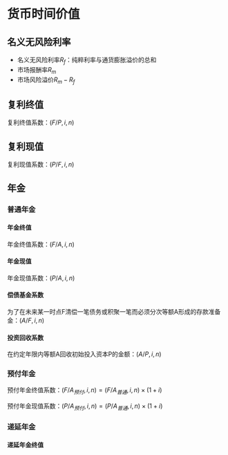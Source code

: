 # 货币时间价值

## 名义无风险利率

- 名义无风险利率$R_f$：纯粹利率与通货膨胀溢价的总和
- 市场报酬率$R_m$
- 市场风险溢价$R_m-R_f$

## 复利终值

复利终值系数：$(F/P, i, n)$

## 复利现值

复利现值系数：$(P/F, i, n)$

## 年金

### 普通年金

#### 年金终值

年金终值系数：$(F/A, i, n)$

#### 年金现值

年金现值系数：$(P/A, i, n)$

#### 偿债基金系数

为了在未来某一时点F清偿一笔债务或积聚一笔而必须分次等额A形成的存款准备金：$(A/F, i, n)$

#### 投资回收系数

在约定年限内等额A回收初始投入资本P的金额：$(A/P, i, n)$

### 预付年金

预付年金终值系数：$(F/A_{预付}, i, n) = (F/A_{普通}, i, n) \times (1 + i)$

预付年金现值系数：$(P/A_{预付}, i, n) = (P/A_{普通}, i, n) \times (1 + i)$

### 递延年金

#### 递延年金终值